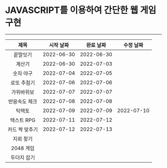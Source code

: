 # JAVASCRIPT를 이용하여 간단한 웹 게임 구현
---
|제목|시작 날짜|완료 날짜|수정 날짜|
|:---:|:---:|:---:|:---:|
|끝말잇기|2022-06-30|2022-06-30||
|계산기|2022-06-30|2022-07-03||
|숫자 야구|2022-07-04|2022-07-05||
|로또 추첨기|2022-07-06|2022-07-06||
|가위바위보|2022-07-07|2022-07-07||
|반응속도 체크|2022-07-08|2022-07-08||
|틱택토|2022-07-09|2022-07-09|2022-07-10|
|텍스트 RPG|2022-07-11|2022-07-12||
|카드 짝 맞추기|2022-07-12|2022-07-13||
|지뢰 찾기|||
|2048 게임|||
|두더지 잡기|||
